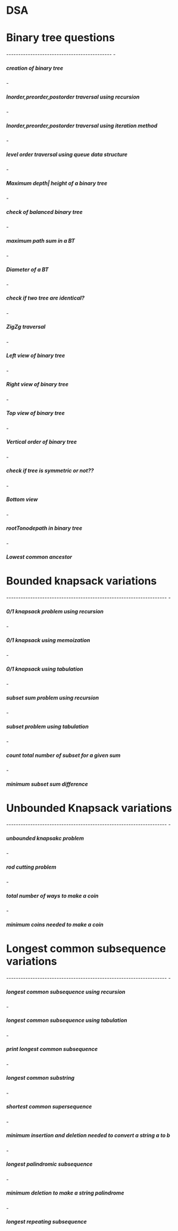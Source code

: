 # DSA
<h1 >Binary tree questions</h1>
--------------------------------------------
- <h5> creation of binary tree</h5>
- <h5> Inorder,preorder,postorder traversal using recursion</h5>
- <h5>Inorder,preorder,postorder traversal using iteration method</h5>
- <h5>level order traversal using queue data structure </h5>
- <h5> Maximum depth| height of a binary tree </h5>
- <h5>check of balanced binary tree </h5>
- <h5>maximum path sum in a BT</h5>
- <h5>Diameter of a BT</h5>
- <h5>check if two tree are identical?</h5>
- <h5>ZigZg traversal</h5>
- <h5>Left view of binary tree</h5>
- <h5>Right view of binary tree</h5>
- <h5>Top view of binary tree</h5>
- <h5>Vertical order of binary tree</h5>
- <h5> check if tree is symmetric or not??</h5>
- <h5>Bottom view</h5>
- <h5>rootTonodepath in binary tree</h5>
- <h5>Lowest common ancestor</h5>

<h1>Bounded knapsack variations</h1>
-------------------------------------------------------------------
- <h5>0/1 knapsack problem using recursion</h5>
- <h5>0/1 knapsack using memoization</h5>
- <h5>0/1 knapsack using tabulation</h5>
- <h5>subset sum problem using recursion</h5>
- <h5>subset problem using tabulation</h5>
- <h5>count total number of subset for a given sum</h5>
- <h5>minimum subset sum difference</h5>

<h1>Unbounded Knapsack variations</h1>
-------------------------------------------------------------------
- <h5>unbounded knapsakc problem</h5>
- <h5>rod cutting problem</h5>
- <h5>total number of ways to make a coin</h5>
- <h5>minimum coins needed to make a coin</h5>

<h1>Longest common subsequence variations</h1>
-------------------------------------------------------------------
- <h5>longest common subsequence using recursion</h5>
- <h5>longest common subsequence using tabulation</h5>
- <h5>print longest common subsequence</h5>
- <h5>longest common substring</h5>
- <h5>shortest common supersequence</h5>
- <h5>minimum insertion and deletion needed to convert a string a to b </h5>
- <h5>longest palindromic subsequence</h5>
- <h5>minimum deletion to make a string palindrome</h5>
- <h5>longest repeating subsequence</h5>
